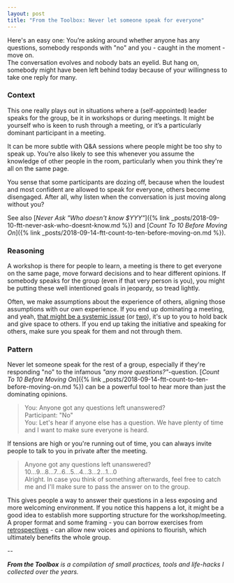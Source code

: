 ```yaml
---
layout: post
title: "From the Toolbox: Never let someone speak for everyone"
---
```

Here's an easy one: You’re asking around whether anyone has any questions, somebody responds with "no" and you - caught in the moment - move on.  
The conversation evolves and nobody bats an eyelid. But hang on, somebody might have been left behind today because of your willingness to take one reply for many.


### Context

This one really plays out in situations where a (self-appointed) leader speaks for the group, be it in workshops or during meetings. It might be yourself who is keen to rush through a meeting, or it’s a particularly dominant participant in a meeting.

It can be more subtle with Q&A sessions where people might be too shy to speak up. You’re also likely to see this whenever you assume the knowledge of other people in the room, particularly when you think they're all on the same page.

You sense that some participants are dozing off, because when the loudest and most confident are allowed to speak for everyone, others become disengaged. After all, why listen when the conversation is just moving along without you?  

See also [*Never Ask "Who doesn't know $YYY"*]({% link _posts/2018-09-10-ftt-never-ask-who-doesnt-know.md %}) and [*Count To 10 Before Moving On*]({% link _posts/2018-09-14-ftt-count-to-ten-before-moving-on.md %}).

### Reasoning

A workshop is there for people to learn, a meeting is there to get everyone on the same page, move forward decisions and to hear different opinions. If somebody speaks for the group (even if that very person is you), you might be putting these well intentioned goals in jeopardy, so tread lightly.

Often, we make assumptions about the experience of others, aligning those assumptions with our own experience. If you end up dominating a meeting, and yeah, [that might be a systemic issue](https://www.nytimes.com/2017/06/14/business/women-sexism-work-huffington-kamala-harris.html) (or [two](http://geekfeminism.wikia.com/wiki/Splaining)), it's up to you to hold back and give space to others. If you end up taking the initiative and speaking for others, make sure you speak for them and not through them.

### Pattern

Never let someone speak for the rest of a group, especially if they're responding "no" to the infamous *"any more questions?"*-question. [*Count To 10 Before Moving On*]({% link _posts/2018-09-14-ftt-count-to-ten-before-moving-on.md %}) can be a powerful tool to hear more than just the dominating opinions.

> You: Anyone got any questions left unanswered?  
> Participant: "No"  
> You: Let's hear if anyone else has a question. We have plenty of time and I want to make sure everyone is heard.

If tensions are high or you're running out of time, you can always invite people to talk to you in private after the meeting.

> Anyone got any questions left unanswered?  
> 10...9...8...7...6...5...4...3...2...1...0  
> Alright. In case you think of something afterwards, feel free to catch me and I'll make sure to pass the answer on to the group.

This gives people a way to answer their questions in a less exposing and more welcoming environment. If you notice this happens a lot, it might be a good idea to establish more supporting structure for the workshop/meeting. A proper format and some framing - you can borrow exercises from [retrospectives](https://retromat.org/en/) - can allow new voices and opinions to flourish, which ultimately benefits the whole group.

--

_**From the Toolbox** is a compilation of small practices, tools and life-hacks I collected over the years._
